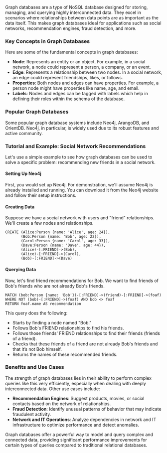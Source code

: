 Graph databases are a type of NoSQL database designed for storing, managing, and querying highly interconnected data. They excel in scenarios where relationships between data points are as important as the data itself. This makes graph databases ideal for applications such as social networks, recommendation engines, fraud detection, and more.

### Key Concepts in Graph Databases

Here are some of the fundamental concepts in graph databases:

- **Node**: Represents an entity or an object. For example, in a social network, a node could represent a person, a company, or an event.
- **Edge**: Represents a relationship between two nodes. In a social network, an edge could represent friendships, likes, or follows.
- **Properties**: Both nodes and edges can have properties. For example, a person node might have properties like name, age, and email.
- **Labels**: Nodes and edges can be tagged with labels which help in defining their roles within the schema of the database.

### Popular Graph Databases

Some popular graph database systems include Neo4j, ArangoDB, and OrientDB. Neo4j, in particular, is widely used due to its robust features and active community.

### Tutorial and Example: Social Network Recommendations

Let's use a simple example to see how graph databases can be used to solve a specific problem: recommending new friends in a social network.

#### Setting Up Neo4j

First, you would set up Neo4j. For demonstration, we'll assume Neo4j is already installed and running. You can download it from the Neo4j website and follow their setup instructions.

#### Creating Data

Suppose we have a social network with users and "friend" relationships. We'll create a few nodes and relationships.

```cypher
CREATE (Alice:Person {name: 'Alice', age: 24}),
       (Bob:Person {name: 'Bob', age: 22}),
       (Carol:Person {name: 'Carol', age: 33}),
       (Dave:Person {name: 'Dave', age: 44}),
       (Alice)-[:FRIEND]->(Bob),
       (Alice)-[:FRIEND]->(Carol),
       (Bob)-[:FRIEND]->(Dave)
```

#### Querying Data

Now, let's find friend recommendations for Bob. We want to find friends of Bob's friends who are not already Bob's friends.

```cypher
MATCH (bob:Person {name: 'Bob'})-[:FRIEND]->(friend)-[:FRIEND]->(foaf)
WHERE NOT (bob)-[:FRIEND]->(foaf) AND bob <> foaf
RETURN foaf.name AS recommendation
```

This query does the following:
- Starts by finding a node named "Bob."
- Follows Bob's FRIEND relationships to find his friends.
- Follows those friends' FRIEND relationships to find their friends (friends of a friend).
- Checks that these friends of a friend are not already Bob's friends and that it’s not Bob himself.
- Returns the names of these recommended friends.

### Benefits and Use Cases

The strength of graph databases lies in their ability to perform complex queries like this very efficiently, especially when dealing with deeply interconnected data. Other use cases include:

- **Recommendation Engines**: Suggest products, movies, or social contacts based on the network of relationships.
- **Fraud Detection**: Identify unusual patterns of behavior that may indicate fraudulent activity.
- **Network and IT Operations**: Analyze dependencies in network and IT infrastructure to optimize performance and detect anomalies.

Graph databases offer a powerful way to model and query complex and connected data, providing significant performance improvements for certain types of queries compared to traditional relational databases.